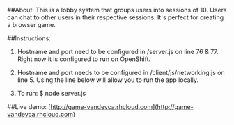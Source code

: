##About:
This is a lobby system that groups users into sessions of 10. Users can chat to other users in their respective sessions. It's perfect for creating a browser game.

##Instructions:

1) Hostname and port need to be configured in /server.js on line 76 & 77. Right now it is configured to run on OpenShift.

2) Hostname and port needs to be configured in /client/js/networking.js on line 5. Using the line below will allow you to run the app locally.

3) To run: $ node server.js


##Live demo:
[http://game-vandevca.rhcloud.com](http://game-vandevca.rhcloud.com)